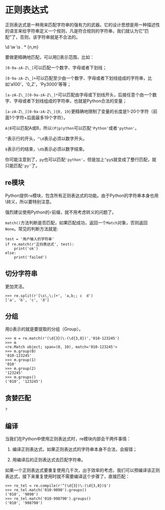 # 正则表达式

正则表达式是一种用来匹配字符串的强有力的武器。它的设计思想是用一种描述性的语言来给字符串定义一个规则，凡是符合规则的字符串，我们就认为它“匹配”了，否则，该字符串就是不合法的。

\d \w \s . * {n,m}

要做更精确地匹配，可以用[]表示范围，比如：

`[0-9a-zA-Z\_]`可以匹配一个数字、字母或者下划线；

`[0-9a-zA-Z\_]+`可以匹配至少由一个数字、字母或者下划线组成的字符串，比如'a100'，'0_Z'，'Py3000'等等；

`[a-zA-Z\_][0-9a-zA-Z\_]*`可以匹配由字母或下划线开头，后接任意个由一个数字、字母或者下划线组成的字符串，也就是Python合法的变量；

`[a-zA-Z\_][0-9a-zA-Z\_]{0, 19}`更精确地限制了变量的长度是1-20个字符（前面1个字符+后面最多19个字符）。

`A|B`可以匹配A或B，所以`(P|p)ython`可以匹配`'Python'`或者`'python'`。

`^`表示行的开头，`^\d`表示必须以数字开头。

`$`表示行的结束，`\d$`表示必须以数字结束。

你可能注意到了，`py`也可以匹配`'python'`，但是加上`^py$`就变成了整行匹配，就只能匹配`'py'`了。

## re模块

Python提供`re`模块，包含所有正则表达式的功能。由于Python的字符串本身也用\转义，所以要特别注意。

强烈建议使用Python的`r`前缀，就不用考虑转义的问题了。

`match()`方法判断是否匹配，如果匹配成功，返回一个`Match`对象，否则返回`None`。常见的判断方法就是:

```
test = '用户输入的字符串'
if re.match(r'正则表达式', test):
    print('ok')
else:
    print('failed')
```

## 切分字符串

更加灵活。

```
>>> re.split(r'[\s\,\;]+', 'a,b;; c  d')
['a', 'b', 'c', 'd']
```

## 分组

用()表示的就是要提取的分组（Group）。

```
>>> m = re.match(r'(\d{3})\-(\d{3,8})','010-123245')
>>> m
<re.Match object; span=(0, 10), match='010-123245'>
>>> m.group(0)
'010-123245'
>>> m.group(1)
'010'
>>> m.group(2)
'123245'
>>> m.groups()
('010', '123245')
```

## 贪婪匹配

`?`

## 编译

当我们在Python中使用正则表达式时，re模块内部会干两件事情：

1. 编译正则表达式，如果正则表达式的字符串本身不合法，会报错；

2. 用编译后的正则表达式去匹配字符串。

如果一个正则表达式要重复使用几千次，出于效率的考虑，我们可以预编译该正则表达式，接下来重复使用时就不需要编译这个步骤了，直接匹配：

```
>>> re_tel = re.compile(r'^(\d{3})\-(\d{3,8})$')
>>> re_tel.match('010-9090').groups()
('010', '9090')
>>> re_tel.match('010-998790').groups()
('010', '998790')
```
